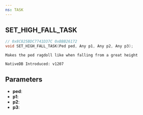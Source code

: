 ```yaml
---
ns: TASK
---
```

## SET_HIGH_FALL_TASK

```c
// 0x8C825BDC7741D37C 0xBBB26172
void SET_HIGH_FALL_TASK(Ped ped, Any p1, Any p2, Any p3);
```

```
Makes the ped ragdoll like when falling from a great height

NativeDB Introduced: v1207
```

## Parameters
* **ped**:
* **p1**:
* **p2**:
* **p3**:
